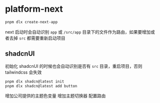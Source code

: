 # platform-next

```sh
pnpm dlx create-next-app
```

next 启动时会自动识别 `app` 或 `/src/app` 目录下的文件作为路由，如果要增加或者去掉 `src` 都需要重新启动项目

## shadcnUI

初始化 shadcnUI 的时候也会自动识别是否有 `src` 目录，重启项目，否则 tailwindcss 会失效

```sh
pnpm dlx shadcn@latest init
pnpm dlx shadcn@latest add button
```

增加公司提供的主题色变量
增加主题切换器
配置路由
